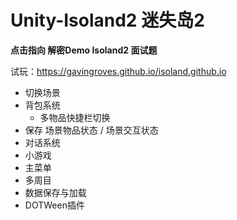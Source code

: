 # Unity-Isoland2 迷失岛2
**点击指向 解密Demo Isoland2 面试题**

试玩：https://gavingroves.github.io/isoland.github.io

- 切换场景
- 背包系统
  - 多物品快捷栏切换
- 保存 场景物品状态 / 场景交互状态
- 对话系统
- 小游戏
- 主菜单
- 多周目
- 数据保存与加载
- DOTWeen插件
